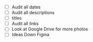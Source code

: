 - [ ] Audit all dates
- [ ] Audit all descriptions
- [ ] titles
- [ ] Audit all links
- [ ] Look at Google Drive for more photos
- [ ] Ideas Down Figma